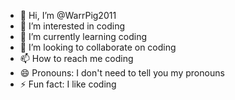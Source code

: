 - 👋 Hi, I’m @WarrPig2011
- 👀 I’m interested in coding
- 🌱 I’m currently learning coding
- 💞️ I’m looking to collaborate on coding
- 📫 How to reach me coding
- 😄 Pronouns: I don't need to tell you my pronouns
- ⚡ Fun fact: I like coding

<!---
WarrPig2011/WarrPig2011 is a ✨ special ✨ repository because its `README.md` (this file) appears on your GitHub profile.
You can click the Preview link to take a look at your changes.
--->
